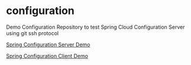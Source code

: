 # configuration
Demo Configuration Repository to test Spring Cloud Configuration Server using git ssh protocol 

[Spring Configuration Server Demo](https://github.com/himorithm/spring-configuration-server-demo)


[Spring Configuration Client Demo](https://github.com/himorithm/spring-configuration-client-demo)
